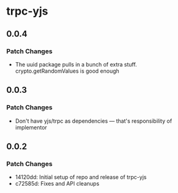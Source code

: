 # trpc-yjs

## 0.0.4

### Patch Changes

- The uuid package pulls in a bunch of extra stuff. crypto.getRandomValues is good enough

## 0.0.3

### Patch Changes

- Don't have yjs/trpc as dependencies — that's responsibility of implementor

## 0.0.2

### Patch Changes

- 14120dd: Initial setup of repo and release of trpc-yjs
- c72585d: Fixes and API cleanups
